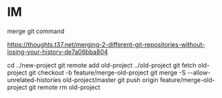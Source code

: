
# IM

merge git command

https://thoughts.t37.net/merging-2-different-git-repositories-without-losing-your-history-de7a06bba804

cd ../new-project
git remote add old-project ../old-project
git fetch old-project
git checkout -b feature/merge-old-project
git merge -S --allow-unrelated-histories old-project/master
git push origin feature/merge-old-project
git remote rm old-project
